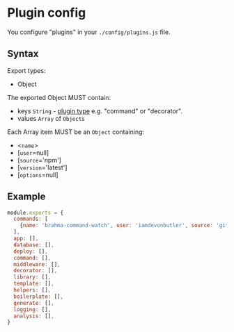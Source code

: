 # Plugin config

You configure "plugins" in your `./config/plugins.js` file.

## Syntax

Export types:
- Object

The exported Object MUST contain:
- keys `String` - [plugin type](@todo) e.g. "command" or "decorator".
- values `Array` of `Objects`

Each Array item MUST be an `Object` containing:
- &lt;`name`&gt;
- [`user`=null]
- [`source`='npm']
- [`version`='latest']
- [`options`=null]

## Example

```javascript
module.exports = {
  commands: [
    {name: 'brahma-command-watch', user: 'iamdevonbutler', source: 'git', version: '*', options: {}},
  ],
  app: [],
  database: [],
  deploy: [],
  command: [],
  middleware: [],
  decorator: [],
  library: [],
  template: [],
  helpers: [],
  boilerplate: [],
  generate: [],
  logging: [],
  analysis: [],
}
```
